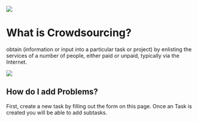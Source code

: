 
![](http://i.imgur.com/7eZekAz.png)

# What is Crowdsourcing?

obtain (information or input into a particular task or project) by enlisting the services of a number of people, either paid or unpaid, typically via the Internet.

![](http://i.imgur.com/OWPitNF.png)

## How do I add Problems?

First, create a new task by filling out the form on this page. Once an Task is created you will be able to add subtasks.
